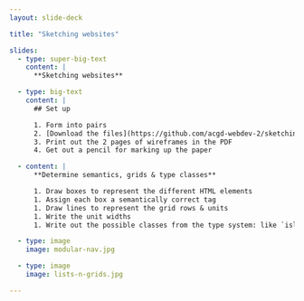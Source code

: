 ```yaml
---
layout: slide-deck

title: "Sketching websites"

slides:
  - type: super-big-text
    content: |
      **Sketching websites**

  - type: big-text
    content: |
      ## Set up

      1. Form into pairs
      2. [Download the files](https://github.com/acgd-webdev-2/sketching-websites/archive/gh-pages.zip)
      3. Print out the 2 pages of wireframes in the PDF
      4. Get out a pencil for marking up the paper

  - content: |
      **Determine semantics, grids & type classes**

      1. Draw boxes to represent the different HTML elements
      1. Assign each box a semantically correct tag
      1. Draw lines to represent the grid rows & units
      1. Write the unit widths
      1. Write out the possible classes from the type system: like `island`, `gutter`, `pad`, `push`, etc.

  - type: image
    image: modular-nav.jpg

  - type: image
    image: lists-n-grids.jpg

---
```

